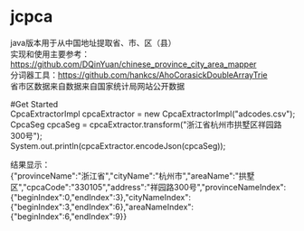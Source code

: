 # jcpca
java版本用于从中国地址提取省、市、区（县）<br>
实现和使用主要参考：https://github.com/DQinYuan/chinese_province_city_area_mapper<br>
分词器工具：https://github.com/hankcs/AhoCorasickDoubleArrayTrie<br>
省市区数据来自数据来自国家统计局网站公开数据<br>

#Get Started<br>
CpcaExtractorImpl cpcaExtractor = new CpcaExtractorImpl("adcodes.csv");<br>
CpcaSeg cpcaSeg = cpcaExtractor.transform("浙江省杭州市拱墅区祥园路300号");<br>
System.out.println(cpcaExtractor.encodeJson(cpcaSeg));<br>

结果显示：<br>
{"provinceName":"浙江省","cityName":"杭州市","areaName":"拱墅区","cpcaCode":"330105","address":"祥园路300号","provinceNameIndex":{"beginIndex":0,"endIndex":3},"cityNameIndex":{"beginIndex":3,"endIndex":6},"areaNameIndex":{"beginIndex":6,"endIndex":9}}
